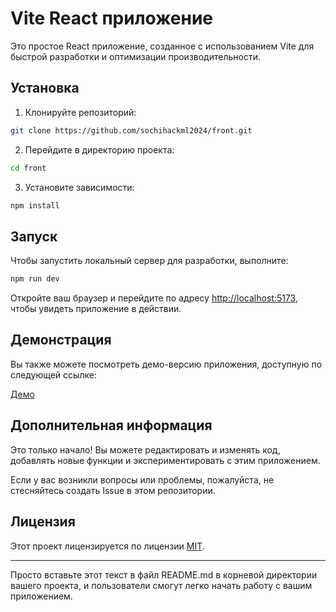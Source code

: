 # Vite React приложение

Это простое React приложение, созданное с использованием Vite для быстрой разработки и оптимизации производительности.

## Установка

1. Клонируйте репозиторий:

```bash
git clone https://github.com/sochihackml2024/front.git
```

2. Перейдите в директорию проекта:

```bash
cd front
```

3. Установите зависимости:

```bash
npm install
```

## Запуск

Чтобы запустить локальный сервер для разработки, выполните:

```bash
npm run dev
```

Откройте ваш браузер и перейдите по адресу [http://localhost:5173](http://localhost:5173), чтобы увидеть приложение в действии.

## Демонстрация

Вы также можете посмотреть демо-версию приложения, доступную по следующей ссылке:

[Демо](https://sochihackml2024.github.io/)

## Дополнительная информация

Это только начало! Вы можете редактировать и изменять код, добавлять новые функции и экспериментировать с этим приложением.

Если у вас возникли вопросы или проблемы, пожалуйста, не стесняйтесь создать Issue в этом репозитории.

## Лицензия

Этот проект лицензируется по лицензии [MIT](LICENSE).

---

Просто вставьте этот текст в файл README.md в корневой директории вашего проекта, и пользователи смогут легко начать работу с вашим приложением.
